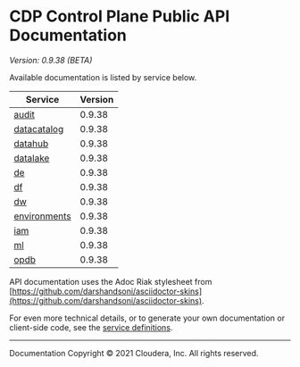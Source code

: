# CDP Control Plane Public API Documentation

*Version: 0.9.38 (BETA)*

Available documentation is listed by service below.

| Service | Version |
| --- | --- |
| [audit](./audit/index.html) | 0.9.38 |
| [datacatalog](./datacatalog/index.html) | 0.9.38 |
| [datahub](./datahub/index.html) | 0.9.38 |
| [datalake](./datalake/index.html) | 0.9.38 |
| [de](./de/index.html) | 0.9.38 |
| [df](./df/index.html) | 0.9.38 |
| [dw](./dw/index.html) | 0.9.38 |
| [environments](./environments/index.html) | 0.9.38 |
| [iam](./iam/index.html) | 0.9.38 |
| [ml](./ml/index.html) | 0.9.38 |
| [opdb](./opdb/index.html) | 0.9.38 |

API documentation uses the Adoc Riak stylesheet from
[https://github.com/darshandsoni/asciidoctor-skins](https://github.com/darshandsoni/asciidoctor-skins).

For even more technical details, or to generate your own documentation or client-side code, see the
[service definitions](swagger/).

----

Documentation Copyright © 2021 Cloudera, Inc. All rights reserved.

